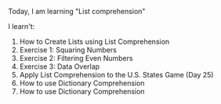 Today, I am learning "List comprehension"

I learn't:

1. How to Create Lists using List Comprehension
2. Exercise 1: Squaring Numbers
3. Exercise 2: Filtering Even Numbers
4. Exercise 3: Data Overlap
5. Apply List Comprehension to the U.S. States Game (Day 25)
6. How to use Dictionary Comprehension
7. How to use Dictionary Comprehension
